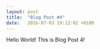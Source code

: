 ```yaml
---
layout: post
title:  "Blog Post #4"
date:   2016-07-03 19:12:02 +0100
---
```

Hello World! This is Blog Post 4!
